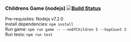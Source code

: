 ### Childrens Game (nodejs) [![Build Status](https://travis-ci.org/akum32/childrens-game-nodejs.svg?branch=master)](https://travis-ci.org/akum32/childrens-game-nodejs)

Pre-requisites: Nodejs v7.2.0  
Install dependencies: `npm install`  
Run game: `npm run game -- --noOfChildren 5 --hopCount 3`  
Run tests: `npm run test`  

